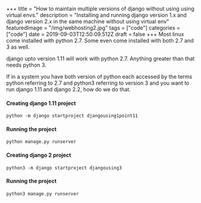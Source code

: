 +++
title = "How to maintain multiple versions of django without using using virtual envs."
description = "Installing and running django version 1.x and django version 2.x in the same machine without using virtual env"
featuredImage = "/img/webhosting2.jpg"
tags = ["code"]
categories = ["code"]
date = 2019-09-03T12:50:09.512Z
draft = false
+++
Most linux come installed with python 2.7. Some even come installed with both 2.7 and 3 as well.

django upto version 1.11 will work with python 2.7. Anything greater than that needs python 3.

If in a system you have both version of python each accessed by the terms python referring to 2.7 and python3 referring to version 3 and you want to run django 1.11 and django 2.2, how do we do that.

#### Creating django 1.11 project

```
python -m django startproject djangousing1point11
```

#### Running the project

```
python manage.py runserver
```

#### Creating django 2 project

```
python3 -m django startproject djangousing3
```

#### Running the project

```
python3 manage.py runserver
```
